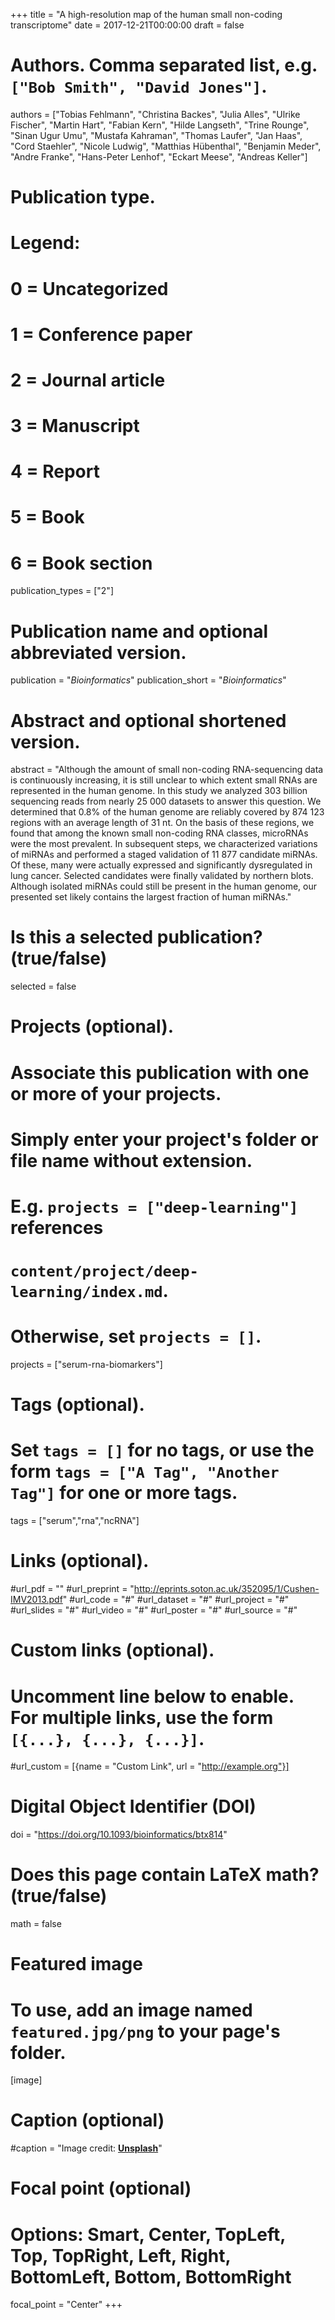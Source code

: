 +++
title = "A high-resolution map of the human small non-coding transcriptome"
date = 2017-12-21T00:00:00
draft = false

# Authors. Comma separated list, e.g. `["Bob Smith", "David Jones"]`.
authors = ["Tobias Fehlmann", "Christina Backes", "Julia Alles", "Ulrike Fischer", "Martin Hart", "Fabian Kern", "Hilde Langseth", "Trine Rounge", "Sinan Ugur Umu", "Mustafa Kahraman", "Thomas Laufer", "Jan Haas", "Cord Staehler", "Nicole Ludwig", "Matthias Hübenthal", "Benjamin Meder", "Andre Franke", "Hans-Peter Lenhof", "Eckart Meese", "Andreas Keller"]

# Publication type.
# Legend:
# 0 = Uncategorized
# 1 = Conference paper
# 2 = Journal article
# 3 = Manuscript
# 4 = Report
# 5 = Book
# 6 = Book section
publication_types = ["2"]

# Publication name and optional abbreviated version.
publication = "*Bioinformatics*"
publication_short = "*Bioinformatics*"

# Abstract and optional shortened version.
abstract = "Although the amount of small non-coding RNA-sequencing data is continuously increasing, it is still unclear to which extent small RNAs are represented in the human genome. In this study we analyzed 303 billion sequencing reads from nearly 25 000 datasets to answer this question. We determined that 0.8% of the human genome are reliably covered by 874 123 regions with an average length of 31 nt. On the basis of these regions, we found that among the known small non-coding RNA classes, microRNAs were the most prevalent. In subsequent steps, we characterized variations of miRNAs and performed a staged validation of 11 877 candidate miRNAs. Of these, many were actually expressed and significantly dysregulated in lung cancer. Selected candidates were finally validated by northern blots. Although isolated miRNAs could still be present in the human genome, our presented set likely contains the largest fraction of human miRNAs."



# Is this a selected publication? (true/false)
selected = false 

# Projects (optional).
#   Associate this publication with one or more of your projects.
#   Simply enter your project's folder or file name without extension.
#   E.g. `projects = ["deep-learning"]` references 
#   `content/project/deep-learning/index.md`.
#   Otherwise, set `projects = []`.
projects = ["serum-rna-biomarkers"]

# Tags (optional).
#   Set `tags = []` for no tags, or use the form `tags = ["A Tag", "Another Tag"]` for one or more tags.
tags = ["serum","rna","ncRNA"]

# Links (optional).
#url_pdf = ""
#url_preprint = "http://eprints.soton.ac.uk/352095/1/Cushen-IMV2013.pdf"
#url_code = "#"
#url_dataset = "#"
#url_project = "#"
#url_slides = "#"
#url_video = "#"
#url_poster = "#"
#url_source = "#"

# Custom links (optional).
#   Uncomment line below to enable. For multiple links, use the form `[{...}, {...}, {...}]`.
#url_custom = [{name = "Custom Link", url = "http://example.org"}]

# Digital Object Identifier (DOI)
doi = "https://doi.org/10.1093/bioinformatics/btx814"

# Does this page contain LaTeX math? (true/false)
math = false

# Featured image
# To use, add an image named `featured.jpg/png` to your page's folder. 
[image]
  # Caption (optional)
  #caption = "Image credit: [**Unsplash**](https://unsplash.com/photos/pLCdAaMFLTE)"

  # Focal point (optional)
  # Options: Smart, Center, TopLeft, Top, TopRight, Left, Right, BottomLeft, Bottom, BottomRight
  focal_point = "Center"
+++

